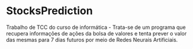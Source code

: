 # StocksPrediction

Trabalho de TCC do curso de informática - Trata-se de um programa que recupera informações de ações da bolsa de valores e tenta prever o valor das mesmas para 7 dias futuros por meio de Redes Neurais Artificiais.
